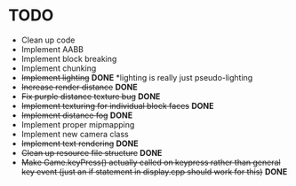 # TODO
* Clean up code
* Implement AABB
* Implement block breaking
* Implement chunking
* ~~Implement lighting~~ **DONE** *lighting is really just pseudo-lighting
* ~~Increase render distance~~ **DONE**
* ~~Fix purple distance texture bug~~ **DONE**
* ~~Implement texturing for individual block faces~~ **DONE**
* ~~Implement distance fog~~ **DONE**
* Implement proper mipmapping
* Implement new camera class
* ~~Implement text rendering~~ **DONE**
* ~~Clean up resource file structure~~ **DONE**
* ~~Make Game.keyPress() actually called on keypress rather than general key event (just an if statement in display.cpp should work for this)~~ **DONE**